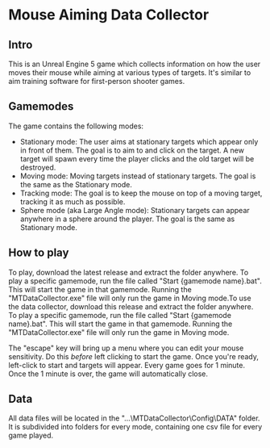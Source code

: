 # Mouse Aiming Data Collector
## Intro
This is an Unreal Engine 5 game which collects information on how the user moves their mouse while aiming at various types of targets. It's similar to aim training software for first-person shooter games.

## Gamemodes
The game contains the following modes:

- Stationary mode: The user aims at stationary targets which appear only in front of them. The goal is to aim to and click on the target. A new target will spawn every time the player clicks and the old target will be destroyed.
- Moving mode: Moving targets instead of stationary targets. The goal is the same as the Stationary mode.
- Tracking mode: The goal is to keep the mouse on top of a moving target, tracking it as much as possible.
- Sphere mode (aka Large Angle mode): Stationary targets can appear anywhere in a sphere around the player. The goal is the same as Stationary mode.

## How to play
To play, download the latest release and extract the folder anywhere. To play a specific gamemode, run the file called "Start {gamemode name}.bat". This will start the game in that gamemode. Running the "MTDataCollector.exe" file will only run the game in Moving mode.To use the data collector, download this release and extract the folder anywhere. To play a specific gamemode, run the file called "Start {gamemode name}.bat". This will start the game in that gamemode. Running the "MTDataCollector.exe" file will only run the game in Moving mode.

The "escape" key will bring up a menu where you can edit your mouse sensitivity. Do this *before* left clicking to start the game. Once you're ready, left-click to start and targets will appear. Every game goes for 1 minute. Once the 1 minute is over, the game will automatically close. 

## Data
All data files will be located in the "...\MTDataCollector\Config\DATA" folder. It is subdivided into folders for every mode, containing one csv file for every game played.
